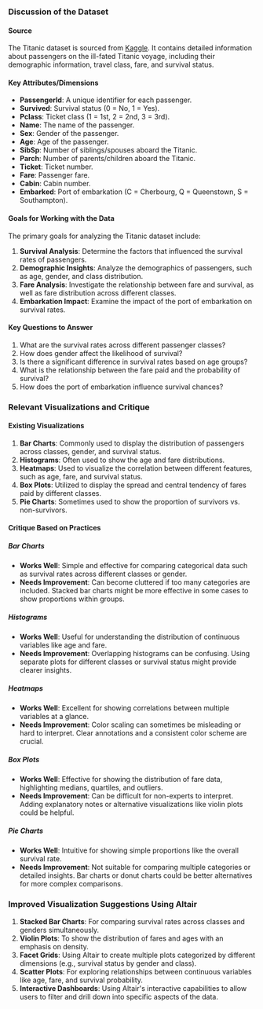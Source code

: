 ### Discussion of the Dataset

#### Source
The Titanic dataset is sourced from [Kaggle](https://www.kaggle.com/datasets/brendan45774/test-file/data). It contains detailed information about passengers on the ill-fated Titanic voyage, including their demographic information, travel class, fare, and survival status.

#### Key Attributes/Dimensions
- **PassengerId**: A unique identifier for each passenger.
- **Survived**: Survival status (0 = No, 1 = Yes).
- **Pclass**: Ticket class (1 = 1st, 2 = 2nd, 3 = 3rd).
- **Name**: The name of the passenger.
- **Sex**: Gender of the passenger.
- **Age**: Age of the passenger.
- **SibSp**: Number of siblings/spouses aboard the Titanic.
- **Parch**: Number of parents/children aboard the Titanic.
- **Ticket**: Ticket number.
- **Fare**: Passenger fare.
- **Cabin**: Cabin number.
- **Embarked**: Port of embarkation (C = Cherbourg, Q = Queenstown, S = Southampton).

#### Goals for Working with the Data
The primary goals for analyzing the Titanic dataset include:
1. **Survival Analysis**: Determine the factors that influenced the survival rates of passengers.
2. **Demographic Insights**: Analyze the demographics of passengers, such as age, gender, and class distribution.
3. **Fare Analysis**: Investigate the relationship between fare and survival, as well as fare distribution across different classes.
4. **Embarkation Impact**: Examine the impact of the port of embarkation on survival rates.

#### Key Questions to Answer
1. What are the survival rates across different passenger classes?
2. How does gender affect the likelihood of survival?
3. Is there a significant difference in survival rates based on age groups?
4. What is the relationship between the fare paid and the probability of survival?
5. How does the port of embarkation influence survival chances?

### Relevant Visualizations and Critique

#### Existing Visualizations
1. **Bar Charts**: Commonly used to display the distribution of passengers across classes, gender, and survival status.
2. **Histograms**: Often used to show the age and fare distributions.
3. **Heatmaps**: Used to visualize the correlation between different features, such as age, fare, and survival status.
4. **Box Plots**: Utilized to display the spread and central tendency of fares paid by different classes.
5. **Pie Charts**: Sometimes used to show the proportion of survivors vs. non-survivors.

#### Critique Based on Practices

##### Bar Charts
- **Works Well**: Simple and effective for comparing categorical data such as survival rates across different classes or gender.
- **Needs Improvement**: Can become cluttered if too many categories are included. Stacked bar charts might be more effective in some cases to show proportions within groups.

##### Histograms
- **Works Well**: Useful for understanding the distribution of continuous variables like age and fare.
- **Needs Improvement**: Overlapping histograms can be confusing. Using separate plots for different classes or survival status might provide clearer insights.

##### Heatmaps
- **Works Well**: Excellent for showing correlations between multiple variables at a glance.
- **Needs Improvement**: Color scaling can sometimes be misleading or hard to interpret. Clear annotations and a consistent color scheme are crucial.

##### Box Plots
- **Works Well**: Effective for showing the distribution of fare data, highlighting medians, quartiles, and outliers.
- **Needs Improvement**: Can be difficult for non-experts to interpret. Adding explanatory notes or alternative visualizations like violin plots could be helpful.

##### Pie Charts
- **Works Well**: Intuitive for showing simple proportions like the overall survival rate.
- **Needs Improvement**: Not suitable for comparing multiple categories or detailed insights. Bar charts or donut charts could be better alternatives for more complex comparisons.

### Improved Visualization Suggestions Using Altair

1. **Stacked Bar Charts**: For comparing survival rates across classes and genders simultaneously.
2. **Violin Plots**: To show the distribution of fares and ages with an emphasis on density.
3. **Facet Grids**: Using Altair to create multiple plots categorized by different dimensions (e.g., survival status by gender and class).
4. **Scatter Plots**: For exploring relationships between continuous variables like age, fare, and survival probability.
5. **Interactive Dashboards**: Using Altair's interactive capabilities to allow users to filter and drill down into specific aspects of the data.
